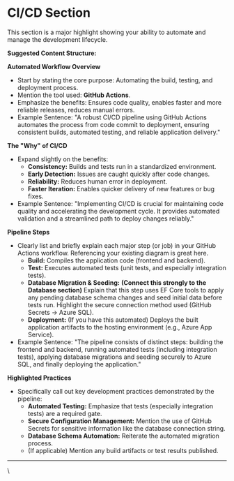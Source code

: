 # CI/CD Section

This section is a major highlight showing your ability to automate and manage the development lifecycle.

**Suggested Content Structure:**

**Automated Workflow Overview**

* Start by stating the core purpose: Automating the build, testing, and deployment process.
* Mention the tool used: **GitHub Actions**.
* Emphasize the benefits: Ensures code quality, enables faster and more reliable releases, reduces manual errors.
* Example Sentence: "A robust CI/CD pipeline using GitHub Actions automates the process from code commit to deployment, ensuring consistent builds, automated testing, and reliable application delivery."

**The "Why" of CI/CD**

* Expand slightly on the benefits:
  * **Consistency:** Builds and tests run in a standardized environment.
  * **Early Detection:** Issues are caught quickly after code changes.
  * **Reliability:** Reduces human error in deployment.
  * **Faster Iteration:** Enables quicker delivery of new features or bug fixes.
* Example Sentence: "Implementing CI/CD is crucial for maintaining code quality and accelerating the development cycle. It provides automated validation and a streamlined path to deploy changes reliably."

**Pipeline Steps**

* Clearly list and briefly explain each major step (or job) in your GitHub Actions workflow. Referencing your existing diagram is great here.
  * **Build:** Compiles the application code (frontend and backend).
  * **Test:** Executes automated tests (unit tests, and especially integration tests).
  * **Database Migration & Seeding:** **(Connect this strongly to the Database section)** Explain that this step uses EF Core tools to apply any pending database schema changes and seed initial data before tests run. Highlight the secure connection method used (GitHub Secrets -> Azure SQL).
  * **Deployment:** (If you have this automated) Deploys the built application artifacts to the hosting environment (e.g., Azure App Service).
* Example Sentence: "The pipeline consists of distinct steps: building the frontend and backend, running automated tests (including integration tests), applying database migrations and seeding securely to Azure SQL, and finally deploying the application."

**Highlighted Practices**

* Specifically call out key development practices demonstrated by the pipeline:
  * **Automated Testing:** Emphasize that tests (especially integration tests) are a required gate.
  * **Secure Configuration Management:** Mention the use of GitHub Secrets for sensitive information like the database connection string.
  * **Database Schema Automation:** Reiterate the automated migration process.
  * (If applicable) Mention any build artifacts or test results published.

***

\

